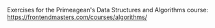 Exercises for the Primeagean's Data Structures and Algorithms course: https://frontendmasters.com/courses/algorithms/ 
